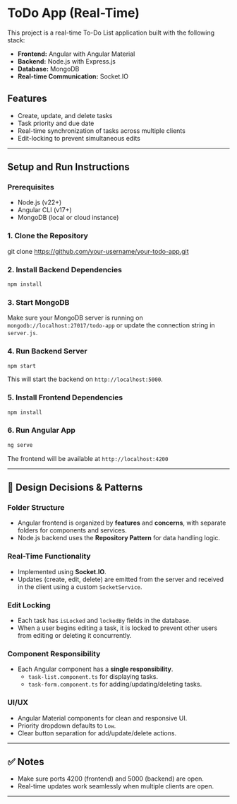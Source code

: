 # ToDo App (Real-Time)

This project is a real-time To-Do List application built with the following stack:

- **Frontend:** Angular with Angular Material
- **Backend:** Node.js with Express.js
- **Database:** MongoDB
- **Real-time Communication:** Socket.IO

## Features

- Create, update, and delete tasks
- Task priority and due date
- Real-time synchronization of tasks across multiple clients
- Edit-locking to prevent simultaneous edits

---

##  Setup and Run Instructions

### Prerequisites

- Node.js (v22+)
- Angular CLI (v17+)
- MongoDB (local or cloud instance)

### 1. Clone the Repository


git clone https://github.com/your-username/your-todo-app.git



### 2. Install Backend Dependencies

```bash
npm install
```

### 3. Start MongoDB

Make sure your MongoDB server is running on `mongodb://localhost:27017/todo-app` or update the connection string in `server.js`.

### 4. Run Backend Server

```bash
npm start
```

This will start the backend on `http://localhost:5000`.

### 5. Install Frontend Dependencies

```bash
npm install
```

### 6. Run Angular App

```bash
ng serve
```

The frontend will be available at `http://localhost:4200`

---

## 📐 Design Decisions & Patterns

### Folder Structure

- Angular frontend is organized by **features** and **concerns**, with separate folders for components and services.
- Node.js backend uses the **Repository Pattern** for data handling logic.

### Real-Time Functionality

- Implemented using **Socket.IO**.
- Updates (create, edit, delete) are emitted from the server and received in the client using a custom `SocketService`.

### Edit Locking

- Each task has `isLocked` and `lockedBy` fields in the database.
- When a user begins editing a task, it is locked to prevent other users from editing or deleting it concurrently.

### Component Responsibility

- Each Angular component has a **single responsibility**.
  - `task-list.component.ts` for displaying tasks.
  - `task-form.component.ts` for adding/updating/deleting tasks.

### UI/UX

- Angular Material components for clean and responsive UI.
- Priority dropdown defaults to `Low`.
- Clear button separation for add/update/delete actions.

---

## ✅ Notes

- Make sure ports 4200 (frontend) and 5000 (backend) are open.
- Real-time updates work seamlessly when multiple clients are open.

---



